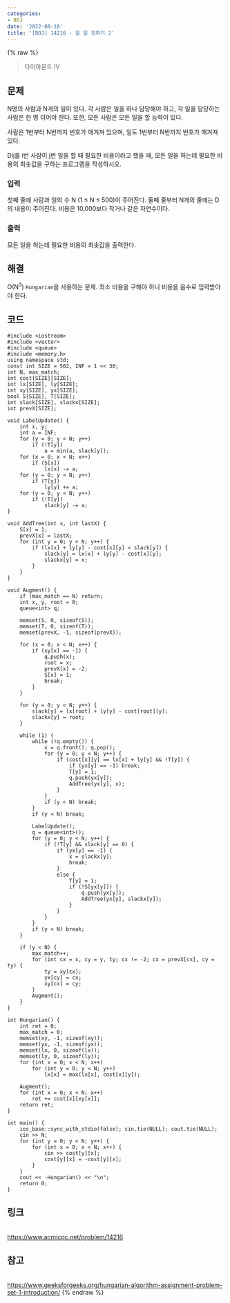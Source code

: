 ```yaml
---
categories:
- BOJ
date: '2022-08-18'
title: '[BOJ] 14216 - 할 일 정하기 2'
---
```


{% raw %}
> 다이아몬드 IV<br>

## 문제
N명의 사람과 N개의 일이 있다. 각 사람은 일을 하나 담당해야 하고, 각 일을 담당하는 사람은 한 명 이어야 한다. 또한, 모든 사람은 모든 일을 할 능력이 있다.

사람은 1번부터 N번까지 번호가 매겨져 있으며, 일도 1번부터 N번까지 번호가 매겨져 있다.

Dij를 i번 사람이 j번 일을 할 때 필요한 비용이라고 했을 때, 모든 일을 하는데 필요한 비용의 최솟값을 구하는 프로그램을 작성하시오.

### 입력
첫째 줄에 사람과 일의 수 N (1 ≤ N ≤ 500)이 주어진다. 둘째 줄부터 N개의 줄에는 D의 내용이 주어진다. 비용은 10,000보다 작거나 같은 자연수이다.

### 출력
모든 일을 하는데 필요한 비용의 최솟값을 출력한다.

## 해결
O(N<sup>3</sup>) `Hungarian`을 사용하는 문제. 최소 비용을 구해야 하니 비용을 음수로 입력받아야 한다.

## 코드
```
#include <iostream>
#include <vector>
#include <queue>
#include <memory.h>
using namespace std;
const int SIZE = 502, INF = 1 << 30;
int N, max_match;
int cost[SIZE][SIZE];
int lx[SIZE], ly[SIZE];
int xy[SIZE], yx[SIZE];
bool S[SIZE], T[SIZE];
int slack[SIZE], slackx[SIZE];
int prevX[SIZE];

void LabelUpdate() {
	int x, y;
	int a = INF;
	for (y = 0; y < N; y++)
		if (!T[y])
			a = min(a, slack[y]);
	for (x = 0; x < N; x++)
		if (S[x])
			lx[x] -= a;
	for (y = 0; y < N; y++)
		if (T[y])
			ly[y] += a;
	for (y = 0; y < N; y++)
		if (!T[y])
			slack[y] -= a;
}

void AddTree(int x, int lastX) {
	S[x] = 1;
	prevX[x] = lastX;
	for (int y = 0; y < N; y++) {
		if (lx[x] + ly[y] - cost[x][y] < slack[y]) {
			slack[y] = lx[x] + ly[y] - cost[x][y];
			slackx[y] = x;
		}
	}
}

void Augment() {
	if (max_match == N) return;
	int x, y, root = 0;
	queue<int> q;

	memset(S, 0, sizeof(S));
	memset(T, 0, sizeof(T));
	memset(prevX, -1, sizeof(prevX));

	for (x = 0; x < N; x++) {
		if (xy[x] == -1) {
			q.push(x);
			root = x;
			prevX[x] = -2;
			S[x] = 1;
			break;
		}
	}

	for (y = 0; y < N; y++) {
		slack[y] = lx[root] + ly[y] - cost[root][y];
		slackx[y] = root;
	}

	while (1) {
		while (!q.empty()) {
			x = q.front(); q.pop();
			for (y = 0; y < N; y++) {
				if (cost[x][y] == lx[x] + ly[y] && !T[y]) {
					if (yx[y] == -1) break;
					T[y] = 1;
					q.push(yx[y]);
					AddTree(yx[y], x);
				}
			}
			if (y < N) break;
		}
		if (y < N) break;

		LabelUpdate();
		q = queue<int>();
		for (y = 0; y < N; y++) {
			if (!T[y] && slack[y] == 0) {
				if (yx[y] == -1) {
					x = slackx[y];
					break;
				}
				else {
					T[y] = 1;
					if (!S[yx[y]]) {
						q.push(yx[y]);
						AddTree(yx[y], slackx[y]);
					}
				}
			}
		}
		if (y < N) break;
	}

	if (y < N) {
		max_match++;
		for (int cx = x, cy = y, ty; cx != -2; cx = prevX[cx], cy = ty) {
			ty = xy[cx];
			yx[cy] = cx;
			xy[cx] = cy;
		}
		Augment();
	}
}

int Hungarian() {
	int ret = 0;
	max_match = 0;
	memset(xy, -1, sizeof(xy));
	memset(yx, -1, sizeof(yx));
	memset(lx, 0, sizeof(lx));
	memset(ly, 0, sizeof(ly));
	for (int x = 0; x < N; x++)
		for (int y = 0; y < N; y++)
			lx[x] = max(lx[x], cost[x][y]);

	Augment();
	for (int x = 0; x < N; x++)
		ret += cost[x][xy[x]];
	return ret;
}

int main() {
	ios_base::sync_with_stdio(false); cin.tie(NULL); cout.tie(NULL);
	cin >> N;
	for (int y = 0; y < N; y++) {
		for (int x = 0; x < N; x++) {
			cin >> cost[y][x];
			cost[y][x] = -cost[y][x];
		}
	}
	cout << -Hungarian() << "\n";
	return 0;
}
```

## 링크
<br>https://www.acmicpc.net/problem/14216

## 참고
<br>https://www.geeksforgeeks.org/hungarian-algorithm-assignment-problem-set-1-introduction/
{% endraw %}